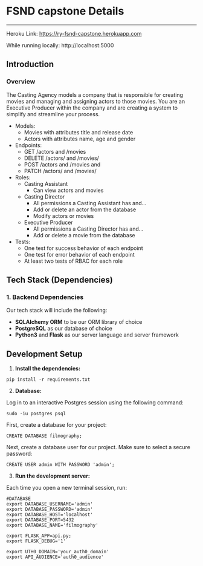 # FSND capstone Details

-----
Heroku Link: https://ry-fsnd-capstone.herokuapp.com

While running locally: http://localhost:5000
## Introduction

### Overview

The Casting Agency models a company that is responsible for creating movies and managing and assigning actors to those movies. You are an Executive Producer within the company and are creating a system to simplify and streamline your process.

- Models:
    - Movies with attributes title and release date
    - Actors with attributes name, age and gender
- Endpoints:
    - GET /actors and /movies
    - DELETE /actors/ and /movies/
    - POST /actors and /movies and
    - PATCH /actors/ and /movies/
- Roles:
    - Casting Assistant
        - Can view actors and movies
    - Casting Director
        - All permissions a Casting Assistant has and…
        - Add or delete an actor from the database
        - Modify actors or movies
    - Executive Producer
        - All permissions a Casting Director has and…
        - Add or delete a movie from the database
- Tests:
    - One test for success behavior of each endpoint
    - One test for error behavior of each endpoint
    - At least two tests of RBAC for each role

## Tech Stack (Dependencies)

### 1. Backend Dependencies
Our tech stack will include the following:
 * **SQLAlchemy ORM** to be our ORM library of choice
 * **PostgreSQL** as our database of choice
 * **Python3** and **Flask** as our server language and server framework

## Development Setup

1. **Install the dependencies:**
```
pip install -r requirements.txt
```

2. **Database:**

Log in to an interactive Postgres session using the following command:

```
sudo -iu postgres psql
```
First, create a database for your project:
```
CREATE DATABASE filmography;
```
Next, create a database user for our project. Make sure to select a secure password:
```
CREATE USER admin WITH PASSWORD 'admin';
```

3. **Run the development server:**

Each time you open a new terminal session, run:

```
#DATABASE
export DATABASE_USERNAME='admin'
export DATABASE_PASSWORD='admin'
export DATABASE_HOST='localhost'
export DATABASE_PORT=5432
export DATABASE_NAME='filmography'

export FLASK_APP=api.py;
export FLASK_DEBUG='1'

export UTH0_DOMAIN='your_auth0_domain'
export API_AUDIENCE='auth0_audience'
```


